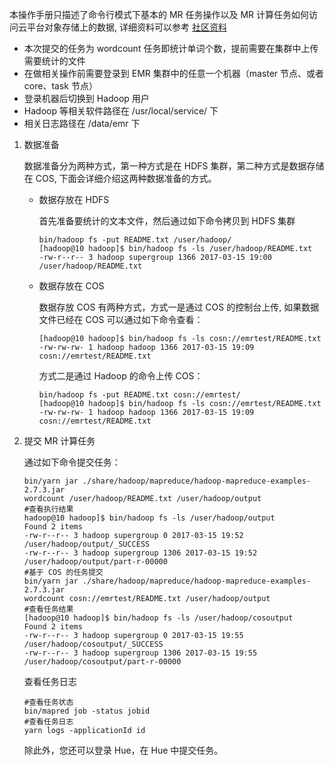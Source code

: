 本操作手册只描述了命令行模式下基本的 MR 任务操作以及 MR 计算任务如何访问云平台对象存储上的数据, 详细资料可以参考 [社区资料](http://hadoop.apache.org/docs/r2.7.3/)

- 本次提交的任务为 wordcount 任务即统计单词个数，提前需要在集群中上传需要统计的文件
- 在做相关操作前需要登录到 EMR 集群中的任意一个机器（master 节点、或者 core、task 节点）
- 登录机器后切换到 Hadoop 用户
- Hadoop 等相关软件路径在 /usr/local/service/ 下
- 相关日志路径在 /data/emr 下


1. 数据准备  

    数据准备分为两种方式，第一种方式是在 HDFS 集群，第二种方式是数据存储在 COS, 下面会详细介绍这两种数据准备的方式。  

    - 数据存放在 HDFS 

        首先准备要统计的文本文件，然后通过如下命令拷贝到 HDFS 集群
        
        ``` shell
        bin/hadoop fs -put README.txt /user/hadoop/
        [hadoop@10 hadoop]$ bin/hadoop fs -ls /user/hadoop/README.txt
        -rw-r--r-- 3 hadoop supergroup 1366 2017-03-15 19:00 /user/hadoop/README.txt
        ```

    - 数据存放在 COS  

        数据存放 COS 有两种方式，方式一是通过 COS 的控制台上传, 如果数据文件已经在 COS 可以通过如下命令查看：
        ``` shell
        [hadoop@10 hadoop]$ bin/hadoop fs -ls cosn://emrtest/README.txt
        -rw-rw-rw- 1 hadoop hadoop 1366 2017-03-15 19:09 cosn://emrtest/README.txt
        ```  
        方式二是通过 Hadoop 的命令上传 COS：
        ``` shell
        bin/hadoop fs -put README.txt cosn://emrtest/
        [hadoop@10 hadoop]$ bin/hadoop fs -ls cosn://emrtest/README.txt
        -rw-rw-rw- 1 hadoop hadoop 1366 2017-03-15 19:09 cosn://emrtest/README.txt
        ```

2. 提交 MR 计算任务  

    通过如下命令提交任务：

    ``` shell
    bin/yarn jar ./share/hadoop/mapreduce/hadoop-mapreduce-examples-2.7.3.jar
    wordcount /user/hadoop/README.txt /user/hadoop/output
    #查看执行结果
    hadoop@10 hadoop]$ bin/hadoop fs -ls /user/hadoop/output
    Found 2 items
    -rw-r--r-- 3 hadoop supergroup 0 2017-03-15 19:52 /user/hadoop/output/_SUCCESS
    -rw-r--r-- 3 hadoop supergroup 1306 2017-03-15 19:52 /user/hadoop/output/part-r-00000
    #基于 COS 的任务提交
    bin/yarn jar ./share/hadoop/mapreduce/hadoop-mapreduce-examples-2.7.3.jar
    wordcount cosn://emrtest/README.txt /user/hadoop/output
    #查看任务结果
    [hadoop@10 hadoop]$ bin/hadoop fs -ls /user/hadoop/cosoutput
    Found 2 items
    -rw-r--r-- 3 hadoop supergroup 0 2017-03-15 19:55 /user/hadoop/cosoutput/_SUCCESS
    -rw-r--r-- 3 hadoop supergroup 1306 2017-03-15 19:55 /user/hadoop/cosoutput/part-r-00000
    ```
    查看任务日志
    ``` shell
    #查看任务状态
    bin/mapred job -status jobid
    #查看任务日志
    yarn logs -applicationId id
    ```

    除此外，您还可以登录 Hue，在 Hue 中提交任务。

